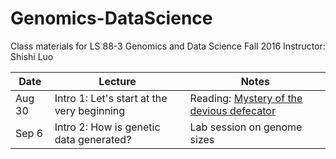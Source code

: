 # Genomics-DataScience
Class materials for LS 88-3 Genomics and Data Science
Fall 2016
Instructor: Shishi Luo

Date  |  Lecture  |   Notes
--- | --- | ---
Aug 30 | Intro 1: Let's start at the very beginning | Reading: [Mystery of the devious defecator](http://www.nytimes.com/2015/06/02/health/devious-defecator-case-tests-genetics-law.html?_r=0)
Sep 6 | Intro 2: How is genetic data generated? | Lab session on genome sizes